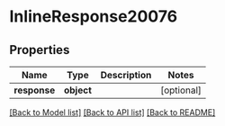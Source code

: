 # InlineResponse20076

## Properties
Name | Type | Description | Notes
------------ | ------------- | ------------- | -------------
**response** | **object** |  | [optional] 

[[Back to Model list]](../README.md#documentation-for-models) [[Back to API list]](../README.md#documentation-for-api-endpoints) [[Back to README]](../README.md)


